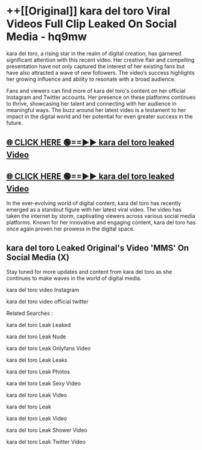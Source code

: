 # ++[[Original]] kara del toro Viral Videos Full Clip Leaked On Social Media - hq9mw<br>

kara del toro, a rising star in the realm of digital creation, has garnered significant attention with this recent video. Her creative flair and compelling presentation have not only captured the interest of her existing fans but have also attracted a wave of new followers. The video’s success highlights her growing influence and ability to resonate with a broad audience.

Fans and viewers can find more of kara del toro's content on her official Instagram and Twitter accounts. Her presence on these platforms continues to thrive, showcasing her talent and connecting with her audience in meaningful ways. The buzz around her latest video is a testament to her impact in the digital world and her potential for even greater success in the future.


## [🌐 CLICK HERE 🟢==►► kara del toro leaked Video ](https://onlyclips.site?title=kara_del_toro&ref=git)

## [🌐 CLICK HERE 🟢==►► kara del toro leaked Video ](https://onlyclips.site?title=kara_del_toro&ref=git)


In the ever-evolving world of digital content, kara del toro has recently emerged as a standout figure with her latest viral video. The video has taken the internet by storm, captivating viewers across various social media platforms. Known for her innovative and engaging content, kara del toro has once again proven her prowess in the digital space.



## kara del toro L𝚎aked Original's Video 'MMS' On Social Media (X)


Stay tuned for more updates and content from kara del toro as she continues to make waves in the world of digital media.

kara del toro video Instagram

kara del toro video official twitter


Related Searches :

kara del toro Leak Leaked

kara del toro Leak Nude

kara del toro Leak Onlyfans Video

kara del toro Leak Leaks

kara del toro Leak Photos

kara del toro Leak Sexy Video

kara del toro Leak Video

kara del toro Leak

kara del toro Leak Video

kara del toro Leak Shower Video

kara del toro Leak Twitter Video

